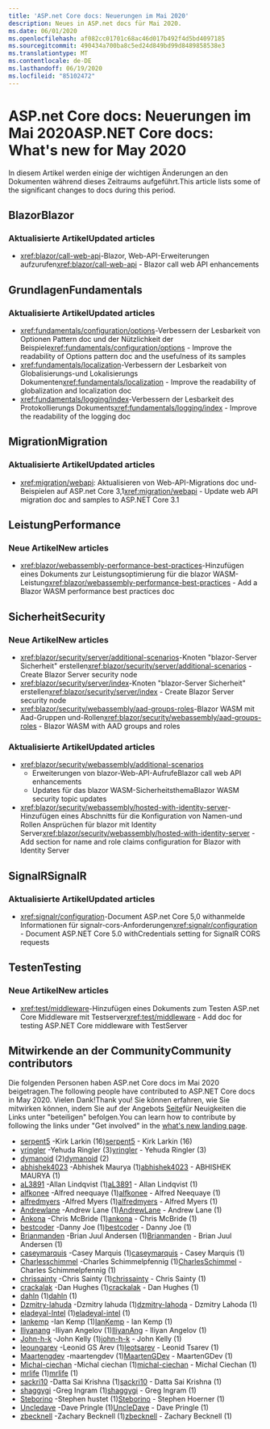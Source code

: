 ```yaml
---
title: 'ASP.net Core docs: Neuerungen im Mai 2020'
description: Neues in ASP.net docs für Mai 2020.
ms.date: 06/01/2020
ms.openlocfilehash: af082cc01701c68ac46d017b492f4d5bd4097185
ms.sourcegitcommit: 490434a700ba8c5ed24d849bd99d8489858538e3
ms.translationtype: MT
ms.contentlocale: de-DE
ms.lasthandoff: 06/19/2020
ms.locfileid: "85102472"
---
```

# <a name="aspnet-core-docs-whats-new-for-may-2020"></a><span data-ttu-id="4e0d2-103">ASP.net Core docs: Neuerungen im Mai 2020</span><span class="sxs-lookup"><span data-stu-id="4e0d2-103">ASP.NET Core docs: What's new for May 2020</span></span>

<span data-ttu-id="4e0d2-104">In diesem Artikel werden einige der wichtigen Änderungen an den Dokumenten während dieses Zeitraums aufgeführt.</span><span class="sxs-lookup"><span data-stu-id="4e0d2-104">This article lists some of the significant changes to docs during this period.</span></span>

## <a name="blazor"></a><span data-ttu-id="4e0d2-105">Blazor</span><span class="sxs-lookup"><span data-stu-id="4e0d2-105">Blazor</span></span>

### <a name="updated-articles"></a><span data-ttu-id="4e0d2-106">Aktualisierte Artikel</span><span class="sxs-lookup"><span data-stu-id="4e0d2-106">Updated articles</span></span>

- <span data-ttu-id="4e0d2-107"><xref:blazor/call-web-api>-Blazor, Web-API-Erweiterungen aufzurufen</span><span class="sxs-lookup"><span data-stu-id="4e0d2-107"><xref:blazor/call-web-api> - Blazor call web API enhancements</span></span>

## <a name="fundamentals"></a><span data-ttu-id="4e0d2-108">Grundlagen</span><span class="sxs-lookup"><span data-stu-id="4e0d2-108">Fundamentals</span></span>

### <a name="updated-articles"></a><span data-ttu-id="4e0d2-109">Aktualisierte Artikel</span><span class="sxs-lookup"><span data-stu-id="4e0d2-109">Updated articles</span></span>

- <span data-ttu-id="4e0d2-110"><xref:fundamentals/configuration/options>-Verbessern der Lesbarkeit von Optionen Pattern doc und der Nützlichkeit der Beispiele</span><span class="sxs-lookup"><span data-stu-id="4e0d2-110"><xref:fundamentals/configuration/options> - Improve the readability of Options pattern doc and the usefulness of its samples</span></span>
- <span data-ttu-id="4e0d2-111"><xref:fundamentals/localization>-Verbessern der Lesbarkeit von Globalisierungs-und Lokalisierungs Dokumenten</span><span class="sxs-lookup"><span data-stu-id="4e0d2-111"><xref:fundamentals/localization> - Improve the readability of globalization and localization doc</span></span>
- <span data-ttu-id="4e0d2-112"><xref:fundamentals/logging/index>-Verbessern der Lesbarkeit des Protokollierungs Dokuments</span><span class="sxs-lookup"><span data-stu-id="4e0d2-112"><xref:fundamentals/logging/index> - Improve the readability of the logging doc</span></span>

## <a name="migration"></a><span data-ttu-id="4e0d2-113">Migration</span><span class="sxs-lookup"><span data-stu-id="4e0d2-113">Migration</span></span>

### <a name="updated-articles"></a><span data-ttu-id="4e0d2-114">Aktualisierte Artikel</span><span class="sxs-lookup"><span data-stu-id="4e0d2-114">Updated articles</span></span>

- <span data-ttu-id="4e0d2-115"><xref:migration/webapi>: Aktualisieren von Web-API-Migrations doc und-Beispielen auf ASP.net Core 3,1</span><span class="sxs-lookup"><span data-stu-id="4e0d2-115"><xref:migration/webapi> - Update web API migration doc and samples to ASP.NET Core 3.1</span></span>

## <a name="performance"></a><span data-ttu-id="4e0d2-116">Leistung</span><span class="sxs-lookup"><span data-stu-id="4e0d2-116">Performance</span></span>

### <a name="new-articles"></a><span data-ttu-id="4e0d2-117">Neue Artikel</span><span class="sxs-lookup"><span data-stu-id="4e0d2-117">New articles</span></span>

- <span data-ttu-id="4e0d2-118"><xref:blazor/webassembly-performance-best-practices>-Hinzufügen eines Dokuments zur Leistungsoptimierung für die blazor WASM-Leistung</span><span class="sxs-lookup"><span data-stu-id="4e0d2-118"><xref:blazor/webassembly-performance-best-practices> - Add a Blazor WASM performance best practices doc</span></span>

## <a name="security"></a><span data-ttu-id="4e0d2-119">Sicherheit</span><span class="sxs-lookup"><span data-stu-id="4e0d2-119">Security</span></span>

### <a name="new-articles"></a><span data-ttu-id="4e0d2-120">Neue Artikel</span><span class="sxs-lookup"><span data-stu-id="4e0d2-120">New articles</span></span>

- <span data-ttu-id="4e0d2-121"><xref:blazor/security/server/additional-scenarios>-Knoten "blazor-Server Sicherheit" erstellen</span><span class="sxs-lookup"><span data-stu-id="4e0d2-121"><xref:blazor/security/server/additional-scenarios> - Create Blazor Server security node</span></span>
- <span data-ttu-id="4e0d2-122"><xref:blazor/security/server/index>-Knoten "blazor-Server Sicherheit" erstellen</span><span class="sxs-lookup"><span data-stu-id="4e0d2-122"><xref:blazor/security/server/index> - Create Blazor Server security node</span></span>
- <span data-ttu-id="4e0d2-123"><xref:blazor/security/webassembly/aad-groups-roles>-Blazor WASM mit Aad-Gruppen und-Rollen</span><span class="sxs-lookup"><span data-stu-id="4e0d2-123"><xref:blazor/security/webassembly/aad-groups-roles> - Blazor WASM with AAD groups and roles</span></span>

### <a name="updated-articles"></a><span data-ttu-id="4e0d2-124">Aktualisierte Artikel</span><span class="sxs-lookup"><span data-stu-id="4e0d2-124">Updated articles</span></span>

- <xref:blazor/security/webassembly/additional-scenarios>
  - <span data-ttu-id="4e0d2-125">Erweiterungen von blazor-Web-API-Aufrufe</span><span class="sxs-lookup"><span data-stu-id="4e0d2-125">Blazor call web API enhancements</span></span>
  - <span data-ttu-id="4e0d2-126">Updates für das blazor WASM-Sicherheitsthema</span><span class="sxs-lookup"><span data-stu-id="4e0d2-126">Blazor WASM security topic updates</span></span>
- <span data-ttu-id="4e0d2-127"><xref:blazor/security/webassembly/hosted-with-identity-server>-Hinzufügen eines Abschnitts für die Konfiguration von Namen-und Rollen Ansprüchen für blazor mit Identity Server</span><span class="sxs-lookup"><span data-stu-id="4e0d2-127"><xref:blazor/security/webassembly/hosted-with-identity-server> - Add section for name and role claims configuration for Blazor with Identity Server</span></span>

## <a name="signalr"></a><span data-ttu-id="4e0d2-128">SignalR</span><span class="sxs-lookup"><span data-stu-id="4e0d2-128">SignalR</span></span>

### <a name="updated-articles"></a><span data-ttu-id="4e0d2-129">Aktualisierte Artikel</span><span class="sxs-lookup"><span data-stu-id="4e0d2-129">Updated articles</span></span>

- <span data-ttu-id="4e0d2-130"><xref:signalr/configuration>-Document ASP.net Core 5,0 withanmelde Informationen für signalr-cors-Anforderungen</span><span class="sxs-lookup"><span data-stu-id="4e0d2-130"><xref:signalr/configuration> - Document ASP.NET Core 5.0 withCredentials setting for SignalR CORS requests</span></span>

## <a name="testing"></a><span data-ttu-id="4e0d2-131">Testen</span><span class="sxs-lookup"><span data-stu-id="4e0d2-131">Testing</span></span>

### <a name="new-articles"></a><span data-ttu-id="4e0d2-132">Neue Artikel</span><span class="sxs-lookup"><span data-stu-id="4e0d2-132">New articles</span></span>

- <span data-ttu-id="4e0d2-133"><xref:test/middleware>-Hinzufügen eines Dokuments zum Testen ASP.net Core Middleware mit Testserver</span><span class="sxs-lookup"><span data-stu-id="4e0d2-133"><xref:test/middleware> - Add doc for testing ASP.NET Core middleware with TestServer</span></span>

## <a name="community-contributors"></a><span data-ttu-id="4e0d2-134">Mitwirkende an der Community</span><span class="sxs-lookup"><span data-stu-id="4e0d2-134">Community contributors</span></span>

<span data-ttu-id="4e0d2-135">Die folgenden Personen haben ASP.net Core docs im Mai 2020 beigetragen.</span><span class="sxs-lookup"><span data-stu-id="4e0d2-135">The following people have contributed to ASP.NET Core docs in May 2020.</span></span> <span data-ttu-id="4e0d2-136">Vielen Dank!</span><span class="sxs-lookup"><span data-stu-id="4e0d2-136">Thank you!</span></span> <span data-ttu-id="4e0d2-137">Sie können erfahren, wie Sie mitwirken können, indem Sie auf der Angebots [Seite](index.yml)für Neuigkeiten die Links unter "beteiligen" befolgen.</span><span class="sxs-lookup"><span data-stu-id="4e0d2-137">You can learn how to contribute by following the links under "Get involved" in the [what's new landing page](index.yml).</span></span>

- <span data-ttu-id="4e0d2-138">[serpent5](https://github.com/serpent5) -Kirk Larkin (16)</span><span class="sxs-lookup"><span data-stu-id="4e0d2-138">[serpent5](https://github.com/serpent5) - Kirk Larkin (16)</span></span>
- <span data-ttu-id="4e0d2-139">[yringler](https://github.com/yringler) -Yehuda Ringler (3)</span><span class="sxs-lookup"><span data-stu-id="4e0d2-139">[yringler](https://github.com/yringler) - Yehuda Ringler (3)</span></span>
- <span data-ttu-id="4e0d2-140">[dymanoid](https://github.com/dymanoid) (2)</span><span class="sxs-lookup"><span data-stu-id="4e0d2-140">[dymanoid](https://github.com/dymanoid) (2)</span></span>
- <span data-ttu-id="4e0d2-141">[abhishek4023](https://github.com/abhishek4023) -Abhishek Maurya (1)</span><span class="sxs-lookup"><span data-stu-id="4e0d2-141">[abhishek4023](https://github.com/abhishek4023) - ABHISHEK MAURYA (1)</span></span>
- <span data-ttu-id="4e0d2-142">[aL3891](https://github.com/aL3891) -Allan Lindqvist (1)</span><span class="sxs-lookup"><span data-stu-id="4e0d2-142">[aL3891](https://github.com/aL3891) - Allan Lindqvist (1)</span></span>
- <span data-ttu-id="4e0d2-143">[alfkonee](https://github.com/alfkonee) -Alfred neequaye (1)</span><span class="sxs-lookup"><span data-stu-id="4e0d2-143">[alfkonee](https://github.com/alfkonee) - Alfred Neequaye (1)</span></span>
- <span data-ttu-id="4e0d2-144">[alfredmyers](https://github.com/alfredmyers) -Alfred Myers (1)</span><span class="sxs-lookup"><span data-stu-id="4e0d2-144">[alfredmyers](https://github.com/alfredmyers) - Alfred Myers (1)</span></span>
- <span data-ttu-id="4e0d2-145">[Andrewlane](https://github.com/AndrewLane) -Andrew Lane (1)</span><span class="sxs-lookup"><span data-stu-id="4e0d2-145">[AndrewLane](https://github.com/AndrewLane) - Andrew Lane (1)</span></span>
- <span data-ttu-id="4e0d2-146">[Ankona](https://github.com/ankona) -Chris McBride (1)</span><span class="sxs-lookup"><span data-stu-id="4e0d2-146">[ankona](https://github.com/ankona) - Chris McBride (1)</span></span>
- <span data-ttu-id="4e0d2-147">[bestcoder](https://github.com/bestcoder) -Danny Joe (1)</span><span class="sxs-lookup"><span data-stu-id="4e0d2-147">[bestcoder](https://github.com/bestcoder) - Danny Joe (1)</span></span>
- <span data-ttu-id="4e0d2-148">[Brianmanden](https://github.com/Brianmanden) -Brian Juul Andersen (1)</span><span class="sxs-lookup"><span data-stu-id="4e0d2-148">[Brianmanden](https://github.com/Brianmanden) - Brian Juul Andersen (1)</span></span>
- <span data-ttu-id="4e0d2-149">[caseymarquis](https://github.com/caseymarquis) -Casey Marquis (1)</span><span class="sxs-lookup"><span data-stu-id="4e0d2-149">[caseymarquis](https://github.com/caseymarquis) - Casey Marquis (1)</span></span>
- <span data-ttu-id="4e0d2-150">[Charlesschimmel](https://github.com/CharlesSchimmel) -Charles Schimmelpfennig (1)</span><span class="sxs-lookup"><span data-stu-id="4e0d2-150">[CharlesSchimmel](https://github.com/CharlesSchimmel) - Charles Schimmelpfennig (1)</span></span>
- <span data-ttu-id="4e0d2-151">[chrissainty](https://github.com/chrissainty) -Chris Sainty (1)</span><span class="sxs-lookup"><span data-stu-id="4e0d2-151">[chrissainty](https://github.com/chrissainty) - Chris Sainty (1)</span></span>
- <span data-ttu-id="4e0d2-152">[crackalak](https://github.com/crackalak) -Dan Hughes (1)</span><span class="sxs-lookup"><span data-stu-id="4e0d2-152">[crackalak](https://github.com/crackalak) - Dan Hughes (1)</span></span>
- <span data-ttu-id="4e0d2-153">[dahln](https://github.com/dahln) (1)</span><span class="sxs-lookup"><span data-stu-id="4e0d2-153">[dahln](https://github.com/dahln) (1)</span></span>
- <span data-ttu-id="4e0d2-154">[Dzmitry-lahuda](https://github.com/dzmitry-lahoda) -Dzmitry lahuda (1)</span><span class="sxs-lookup"><span data-stu-id="4e0d2-154">[dzmitry-lahoda](https://github.com/dzmitry-lahoda) - Dzmitry Lahoda (1)</span></span>
- <span data-ttu-id="4e0d2-155">[eladeyal-Intel](https://github.com/eladeyal-intel) (1)</span><span class="sxs-lookup"><span data-stu-id="4e0d2-155">[eladeyal-intel](https://github.com/eladeyal-intel) (1)</span></span>
- <span data-ttu-id="4e0d2-156">[Iankemp](https://github.com/IanKemp) -Ian Kemp (1)</span><span class="sxs-lookup"><span data-stu-id="4e0d2-156">[IanKemp](https://github.com/IanKemp) - Ian Kemp (1)</span></span>
- <span data-ttu-id="4e0d2-157">[Iliyanang](https://github.com/IliyanAng) -Iliyan Angelov (1)</span><span class="sxs-lookup"><span data-stu-id="4e0d2-157">[IliyanAng](https://github.com/IliyanAng) - Iliyan Angelov (1)</span></span>
- <span data-ttu-id="4e0d2-158">[John-h-k](https://github.com/john-h-k) -John Kelly (1)</span><span class="sxs-lookup"><span data-stu-id="4e0d2-158">[john-h-k](https://github.com/john-h-k) - John Kelly (1)</span></span>
- <span data-ttu-id="4e0d2-159">[leoungarev](https://github.com/leotsarev) -Leonid GS Arev (1)</span><span class="sxs-lookup"><span data-stu-id="4e0d2-159">[leotsarev](https://github.com/leotsarev) - Leonid Tsarev (1)</span></span>
- <span data-ttu-id="4e0d2-160">[Maartengdev](https://github.com/MaartenGDev) -maartengdev (1)</span><span class="sxs-lookup"><span data-stu-id="4e0d2-160">[MaartenGDev](https://github.com/MaartenGDev) - MaartenGDev (1)</span></span>
- <span data-ttu-id="4e0d2-161">[Michal-ciechan](https://github.com/michal-ciechan) -Michal ciechan (1)</span><span class="sxs-lookup"><span data-stu-id="4e0d2-161">[michal-ciechan](https://github.com/michal-ciechan) - Michal Ciechan (1)</span></span>
- <span data-ttu-id="4e0d2-162">[mrlife](https://github.com/mrlife) (1)</span><span class="sxs-lookup"><span data-stu-id="4e0d2-162">[mrlife](https://github.com/mrlife) (1)</span></span>
- <span data-ttu-id="4e0d2-163">[sackri10](https://github.com/sackri10) -Datta Sai Krishna (1)</span><span class="sxs-lookup"><span data-stu-id="4e0d2-163">[sackri10](https://github.com/sackri10) - Datta Sai Krishna (1)</span></span>
- <span data-ttu-id="4e0d2-164">[shaggygi](https://github.com/shaggygi) -Greg Ingram (1)</span><span class="sxs-lookup"><span data-stu-id="4e0d2-164">[shaggygi](https://github.com/shaggygi) - Greg Ingram (1)</span></span>
- <span data-ttu-id="4e0d2-165">[Steborino](https://github.com/Steborino) -Stephen hustet (1)</span><span class="sxs-lookup"><span data-stu-id="4e0d2-165">[Steborino](https://github.com/Steborino) - Stephen Hoerner (1)</span></span>
- <span data-ttu-id="4e0d2-166">[Uncledave](https://github.com/UncleDave) -Dave Pringle (1)</span><span class="sxs-lookup"><span data-stu-id="4e0d2-166">[UncleDave](https://github.com/UncleDave) - Dave Pringle (1)</span></span>
- <span data-ttu-id="4e0d2-167">[zbecknell](https://github.com/zbecknell) -Zachary Becknell (1)</span><span class="sxs-lookup"><span data-stu-id="4e0d2-167">[zbecknell](https://github.com/zbecknell) - Zachary Becknell (1)</span></span>
